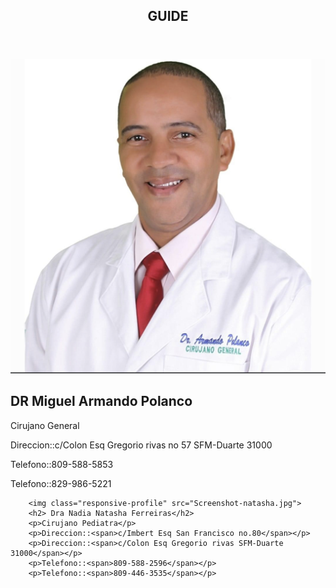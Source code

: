 <!DOCTYPE html>
<html lang="en">
<head>
    <meta charset="UTF-8">
    <meta http-equiv="X-UA-Compatible" content="IE=edge">
    <meta name="viewport" content="width=device-width, initial-scale=1.0">
    <link rel="stylesheet" href="tooltip.css">
    <title>Document</title>
    <!-- Import the component -->

</head>
<body>
<header>
    <div class="Responsive-portada">
        <h2 class="responsive-title">GUIDE</h2>
    </div>
</header>
   

<img class="responsive-profile" src="armandopolanco.PNG">
<h2>DR Miguel Armando Polanco</h2>
<p>Cirujano General</p>
<p>Direccion::<span>c/Colon Esq Gregorio rivas no 57 SFM-Duarte 31000</span></p>
<p>Telefono::<span>809-588-5853</span></p>
<p>Telefono::<span>829-986-5221</span></p>

  
        <img class="responsive-profile" src="Screenshot-natasha.jpg">
        <h2> Dra Nadia Natasha Ferreiras</h2>
        <p>Cirujano Pediatra</p>
        <p>Direccion::<span>c/Imbert Esq San Francisco no.80</span></p>
        <p>Direccion::<span>c/Colon Esq Gregorio rivas SFM-Duarte 31000</span></p>
        <p>Telefono::<span>809-588-2596</span></p>
        <p>Telefono::<span>809-446-3535</span></p>
   


      
</body>
</html>

